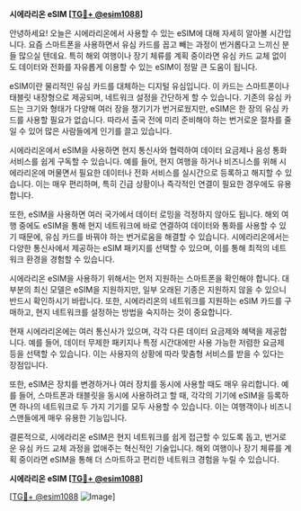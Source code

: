 **시에라리온 eSIM [[TG💪+ @esim1088](https://t.me/s/esim1088)]**

안녕하세요! 오늘은 시에라리온에서 사용할 수 있는 eSIM에 대해 자세히 알아볼 시간입니다. 요즘 스마트폰을 사용하면서 유심 카드를 꼽고 빼는 과정이 번거롭다고 느끼신 분들 많으실 텐데요. 특히 해외 여행이나 장기 체류를 계획 중이라면 유심 카드 교체 없이도 데이터와 전화를 자유롭게 이용할 수 있는 eSIM이 정말 큰 도움이 됩니다.

eSIM이란 물리적인 유심 카드를 대체하는 디지털 유심입니다. 이 카드는 스마트폰이나 태블릿 내장형으로 제공되며, 네트워크 설정을 간단하게 할 수 있습니다. 기존의 유심 카드는 크기와 형태가 다양해 여러 장을 챙기기가 번거로웠지만, eSIM은 한 장의 유심 카드를 사용할 필요가 없습니다. 따라서 출국 전에 미리 준비해야 하는 번거로운 절차를 줄일 수 있어 많은 사람들에게 인기를 끌고 있습니다.

시에라리온에서 eSIM을 사용하면 현지 통신사와 협력하여 데이터 요금제나 음성 통화 서비스를 쉽게 구독할 수 있습니다. 예를 들어, 현지 여행을 하거나 비즈니스를 위해 시에라리온에 머물면서 필요한 데이터나 전화 서비스를 실시간으로 등록하고 해지할 수 있습니다. 이는 매우 편리하며, 특히 긴급 상황이나 즉각적인 연결이 필요한 경우에도 유용합니다.

또한, eSIM을 사용하면 여러 국가에서 데이터 로밍을 걱정하지 않아도 됩니다. 해외 여행 중에도 eSIM을 통해 현지 네트워크에 바로 연결하여 데이터와 통화를 사용할 수 있기 때문에, 유심 카드를 바꿔야 하는 번거로움을 해결할 수 있습니다. 시에라리온에서는 다양한 통신사에서 제공하는 eSIM 패키지를 선택할 수 있으며, 이를 통해 최적의 네트워크 환경을 경험할 수 있습니다.

시에라리온 eSIM을 사용하기 위해서는 먼저 지원하는 스마트폰을 확인해야 합니다. 대부분의 최신 모델은 eSIM을 지원하지만, 일부 오래된 기종은 지원하지 않을 수 있으니 반드시 확인하시기 바랍니다. 또한, 시에라리온의 네트워크를 지원하는 eSIM 카드를 구매하고, 현지 네트워크를 설정하는 방법을 숙지하는 것이 중요합니다.

현재 시에라리온에는 여러 통신사가 있으며, 각각 다른 데이터 요금제와 혜택을 제공합니다. 예를 들어, 데이터 무제한 패키지나 특정 시간대에만 사용 가능한 저렴한 요금제 등을 선택할 수 있습니다. 이는 사용자의 상황에 따라 맞춤형 서비스를 받을 수 있다는 장점입니다.

또한, eSIM은 장치를 변경하거나 여러 장치를 동시에 사용할 때도 매우 유리합니다. 예를 들어, 스마트폰과 태블릿을 동시에 사용하려고 할 때, 각각의 기기에 eSIM을 등록하면 하나의 네트워크로 두 가지 기기를 모두 사용할 수 있습니다. 이는 여행객이나 비즈니스맨들에게 매우 유용한 기능입니다.

결론적으로, 시에라리온 eSIM은 현지 네트워크를 쉽게 접근할 수 있도록 돕고, 번거로운 유심 카드 교체 과정을 없애주는 혁신적인 기술입니다. 해외 여행이나 장기 체류를 계획 중이라면 eSIM을 통해 더 스마트하고 편리한 네트워크 경험을 누릴 수 있습니다.

**시에라리온 eSIM [[TG💪+ @esim1088](https://t.me/s/esim1088)]**

[[TG💪+ @esim1088](https://t.me/s/esim1088) ![Image](https://i.postimg.cc/Y0z9fWf4/image.png)]